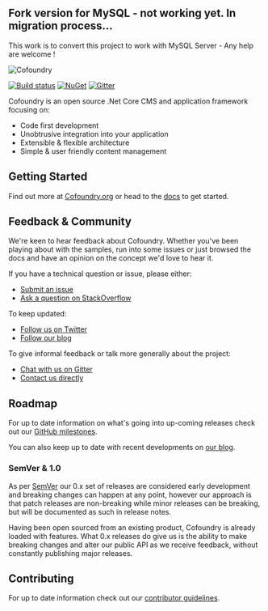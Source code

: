## Fork version for MySQL - not working yet. In migration process...

This work is to convert this project to work with MySQL Server - Any help are welcome !

![Cofoundry](https://www.cofoundry.org/content/images/external/logo_for_github_readme.png)

[![Build status](https://ci.appveyor.com/api/projects/status/q22kvqkckiswtv8i?svg=true)](https://ci.appveyor.com/project/Cofoundry/cofoundry)
[![NuGet](https://img.shields.io/nuget/v/Cofoundry.Web.Admin.svg)](https://www.nuget.org/packages/Cofoundry.Web.Admin/)
[![Gitter](https://img.shields.io/gitter/room/cofoundry-cms/cofoundry.svg)](https://gitter.im/cofoundry-cms/cofoundry)

Cofoundry is an open source .Net Core CMS and application framework focusing on:

- Code first development
- Unobtrusive integration into your application
- Extensible & flexible architecture
- Simple & user friendly content management


## Getting Started

Find out more at [Cofoundry.org](https://www.cofoundry.org/) or head to the [docs](https://www.cofoundry.org/docs) to get started.

## Feedback & Community

We're keen to hear feedback about Cofoundry. Whether you've been playing about with the samples, run into some issues or just browsed the docs and have an opinion on the concept we'd love to hear it.

If you have a technical question or issue, please either:

- [Submit an issue](https://github.com/cofoundry-cms/cofoundry/issues)
- [Ask a question on StackOverflow](http://stackoverflow.com/search?q=cofoundry)

To keep updated:

- [Follow us on Twitter](https://twitter.com/cofoundrycms)
- [Follow our blog](https://www.cofoundry.org/blog)

To give informal feedback or talk more generally about the project:

- [Chat with us on Gitter](https://gitter.im/cofoundry-cms/cofoundry)
- [Contact us directly](https://www.cofoundry.org/contact)

## Roadmap

For up to date information on what's going into up-coming releases check out our [GitHub milestones](https://github.com/cofoundry-cms/cofoundry/milestones).

You can also keep up to date with recent developments on [our blog](https://www.cofoundry.org/blog).

### SemVer & 1.0

As per [SemVer](https://semver.org/) our 0.x set of releases are considered early development and breaking changes can happen at any point, however our approach is that patch releases are non-breaking while minor releases can be breaking, but will be documented as such in release notes.

Having been open sourced from an existing product, Cofoundry is already loaded with features. What 0.x releases do give us is the ability to make breaking changes and alter our public API as we receive feedback, without constantly publishing major releases.

## Contributing

For up to date information check out our [contributor guidelines](https://github.com/cofoundry-cms/cofoundry/blob/master/CONTRIBUTING.md).

